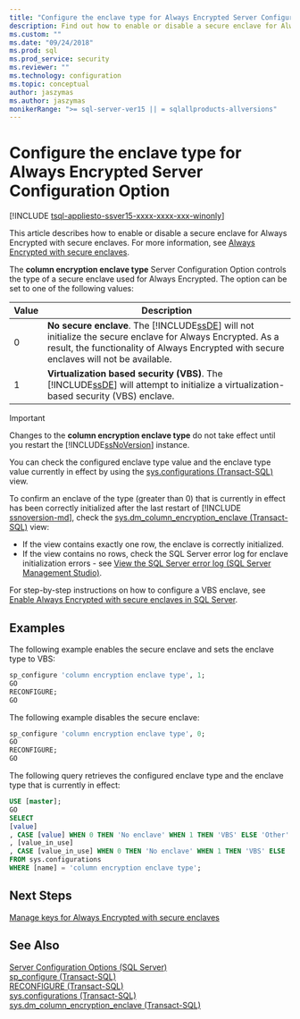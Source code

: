```yaml
---
title: "Configure the enclave type for Always Encrypted Server Configuration Option | Microsoft Docs"
description: Find out how to enable or disable a secure enclave for Always Encrypted. Learn how to confirm whether an enclave has been correctly initialized.
ms.custom: ""
ms.date: "09/24/2018"
ms.prod: sql
ms.prod_service: security
ms.reviewer: ""
ms.technology: configuration
ms.topic: conceptual
author: jaszymas
ms.author: jaszymas
monikerRange: ">= sql-server-ver15 || = sqlallproducts-allversions"
---
```

# Configure the enclave type for Always Encrypted Server Configuration Option
[!INCLUDE [tsql-appliesto-ssver15-xxxx-xxxx-xxx-winonly](../../includes/tsql-appliesto-ssver15-xxxx-xxxx-xxx-winonly.md)]

This article describes how to enable or disable a secure enclave for Always Encrypted with secure enclaves. For more information, see [Always Encrypted with secure enclaves](../../relational-databases/security/encryption/always-encrypted-enclaves.md).

The **column encryption enclave type** Server Configuration Option controls the type of a secure enclave used for Always Encrypted. The option can be set to one of the following values:  
  
|Value|Description|  
|-------------------|-----------------| 
|0|**No secure enclave**. The [!INCLUDE[ssDE](../../includes/ssde-md.md)] will not initialize the secure enclave for Always Encrypted. As a result, the functionality of Always Encrypted with secure enclaves will not be available.|  
|1|**Virtualization based security (VBS)**. The [!INCLUDE[ssDE](../../includes/ssde-md.md)] will attempt to initialize a virtualization-based security (VBS) enclave.

> [!IMPORTANT]
> Changes to the **column encryption enclave type** do not take effect until you restart the [!INCLUDE[ssNoVersion](../../includes/ssnoversion-md.md)] instance.
   
You can check the configured enclave type value and the enclave type value currently in effect by using the [sys.configurations (Transact-SQL)](../../relational-databases/system-catalog-views/sys-configurations-transact-sql.md) view. 

To confirm an enclave of the type (greater than 0) that is currently in effect has been correctly initialized after the last restart of 
[!INCLUDE [ssnoversion-md](../../includes/ssnoversion-md.md)], check the [sys.dm_column_encryption_enclave (Transact-SQL)](../../relational-databases/system-dynamic-management-views/sys-dm-column-encryption-enclave.md) view:
 - If the view contains exactly one row, the enclave is correctly initialized. 
 - If the view contains no rows, check the SQL Server error log for enclave initialization errors - see [View the SQL Server error log (SQL Server Management Studio)](../../relational-databases/performance/view-the-sql-server-error-log-sql-server-management-studio.md).

For step-by-step instructions on how to configure a VBS enclave, see [Enable Always Encrypted with secure enclaves in SQL Server](../../relational-databases/security/tutorial-getting-started-with-always-encrypted-enclaves.md#step-3-enable-always-encrypted-with-secure-enclaves-in-sql-server).

## Examples  
 The following example enables the secure enclave and sets the enclave type to VBS:

```sql  
sp_configure 'column encryption enclave type', 1;  
GO  
RECONFIGURE;  
GO  
```  

The following example disables the secure enclave:  

```sql  
sp_configure 'column encryption enclave type', 0;  
GO  
RECONFIGURE;  
GO  
```  

The following query retrieves the configured enclave type and the enclave type that is currently in effect:

```sql  
USE [master];
GO
SELECT
[value]
, CASE [value] WHEN 0 THEN 'No enclave' WHEN 1 THEN 'VBS' ELSE 'Other' END AS [value_description]
, [value_in_use]
, CASE [value_in_use] WHEN 0 THEN 'No enclave' WHEN 1 THEN 'VBS' ELSE 'Other' END AS [value_in_use_description]
FROM sys.configurations
WHERE [name] = 'column encryption enclave type'; 
```  
## Next Steps
 [Manage keys for Always Encrypted with secure enclaves](../../relational-databases/security/encryption/always-encrypted-enclaves-manage-keys.md)

## See Also  
 [Server Configuration Options &#40;SQL Server&#41;](../../database-engine/configure-windows/server-configuration-options-sql-server.md)   
 [sp_configure &#40;Transact-SQL&#41;](../../relational-databases/system-stored-procedures/sp-configure-transact-sql.md)   
 [RECONFIGURE &#40;Transact-SQL&#41;](../../t-sql/language-elements/reconfigure-transact-sql.md)   
 [sys.configurations (Transact-SQL)](../../relational-databases/system-catalog-views/sys-configurations-transact-sql.md)   
 [sys.dm_column_encryption_enclave (Transact-SQL)](../../relational-databases/system-dynamic-management-views/sys-dm-column-encryption-enclave.md)   
